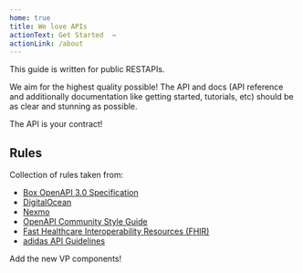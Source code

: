 ```yaml
---
home: true
title: We love APIs
actionText: Get Started  →
actionLink: /about
---
```


This guide is written for public RESTAPIs.

We aim for the highest quality possible! The API and docs (API reference and additionally documentation like getting started, tutorials, etc) should be as clear and stunning as possible.

The API is your contract!

## Rules

Collection of rules taken from:

- [Box OpenAPI 3.0 Specification](https://github.com/box/box-openapi)
- [DigitalOcean](https://github.com/digitalocean/openapi)
- [Nexmo](https://github.com/Nexmo/api-specification)
- [OpenAPI Community Style Guide](https://github.com/openapi-contrib/style-guides)
- [Fast Healthcare Interoperability Resources (FHIR)](http://hl7.org/fhir/http.html#general)
- [adidas API Guidelines](https://adidas.gitbook.io/api-guidelines/)

Add the new VP components!
